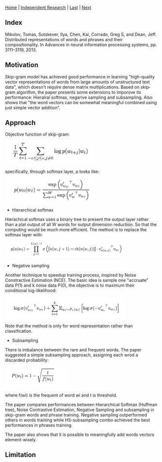 [Home](https://clojia.github.io/) | [Independent Research](https://clojia.github.io/independent-research/) | [Last](https://clojia.github.io/independent_research/2018-08-IR-RNN-BP) | [Next](https://clojia.github.io/independent_research/2018-09-IR-LSTM)

## Index
Mikolov, Tomas, Sutskever, Ilya, Chen, Kai, Corrado, Greg S, and Dean, Jeff. Distributed representations
of words and phrases and their compositionality. In Advances in neural information
processing systems, pp. 3111–3119, 2013.

## Motivation
Skip-gram model has achieved good performance in learning "high-quality vector representations of words from large amounts of unstructured text data", which doesn't require dense matrix multiplications. Based on skip-gram algorithm, the paper presents some extensions to imporove its performance: Hieralral softmax, negarive sampling and subsampling. Also shows that "the word vectors can be somewhat meaningful combined using just simple vector addition".

## Approach
Objective function of skip-gram:

<img src="images/skipgram.png" width="300">

specifically, through softmax layer, p looks like:

<img src="images/skipgramp.png" width="300"> 

- Hierarchical softmax

Hierachical softmax uses a binary tree to present the output layer rather than a plat output of all W words for output dimension reduction. So that the computing would be much more efficient. The method is to replace the softmax layer with:

<img src="images/hs.png" width="400"> 

- Negative sampling

Another technique to speedup training process, inspired by Noise Constractive Estimation (NCE). The basic idea is sample one "accruate" data P(1) and k noise data P(0), the objective is to maximum their conditional log-likelihood:

<img src="images/ns.png" width="400"> 

Note that the method is only for word representation rather than classification.

- Subsampling

There is imbalance between the rare and frequent words. The paper suggested a simple subsampling approach, assigning each wrod a discarded probability:

<img src="images/sub.png" width="200"> 

where f(wi) is the frequent of word wi and t is threshold.

The paper compares performances between Hierarchical Softmax (Huffman tree), Noise Contrastive Estimation, Negative Sampling and subsampling in skip-gram words and phrase training. Negative sampling outperformed others in words training while HS-subsampling combo achieved the best performances in phrases training.

The paper also shows that it is possible to meaningfully add words vectors element-wisely.

## Limitation 
